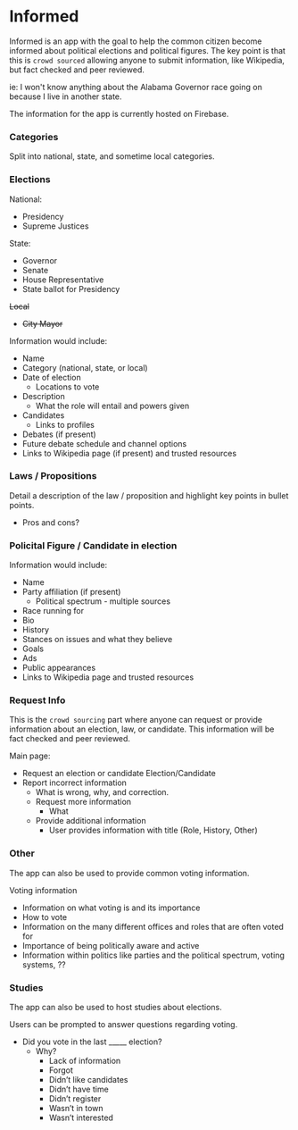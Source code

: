 # Informed

Informed is an app with the goal to help the common citizen become informed about political elections and political figures.
The key point is that this is `crowd sourced` allowing anyone to submit information, like Wikipedia, but fact checked and peer reviewed.

ie: I won't know anything about the Alabama Governor race going on because I live in another state.

The information for the app is currently hosted on Firebase.


### Categories
Split into national, state, and sometime local categories.

### Elections
National:
- Presidency
- Supreme Justices

State:
- Governor
- Senate
- House Representative
- State ballot for Presidency

~~Local~~
- ~~City Mayor~~

Information would include:
- Name
- Category (national, state, or local)
- Date of election
    - Locations to vote
- Description
    - What the role will entail and powers given
- Candidates
    - Links to profiles
- Debates (if present)
- Future debate schedule and channel options
- Links to Wikipedia page (if present) and trusted resources


### Laws / Propositions
Detail a description of the law / proposition and highlight key points in bullet points. 
- Pros and cons?

### Policital Figure / Candidate in election
Information would include:
- Name
- Party affiliation (if present)
    - Political spectrum - multiple sources
- Race running for
- Bio
- History
- Stances on issues and what they believe
- Goals
- Ads
- Public appearances
- Links to Wikipedia page and trusted resources

### Request Info
This is the `crowd sourcing` part where anyone can request or provide information about an election, law, or candidate. This information will be fact checked and peer reviewed.

Main page:
- Request an election or candidate
Election/Candidate
- Report incorrect information
    - What is wrong, why, and correction.
    - Request more information
      - What
    - Provide additional information
      - User provides information with title (Role, History, Other)

### Other
The app can also be used to provide common voting information.

Voting information
- Information on what voting is and its importance
- How to vote
- Information on the many different offices and roles that are often voted for
- Importance of being politically aware and active
- Information within politics like parties and the political spectrum, voting systems, ??


### Studies
The app can also be used to host studies about elections.

Users can be prompted to answer questions regarding voting.
- Did you vote in the last _____ election?
    - Why?
        - Lack of information
        - Forgot
        - Didn’t like candidates
        - Didn’t have time
        - Didn’t register
        - Wasn’t in town
        - Wasn’t interested
